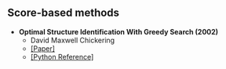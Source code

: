 ## Score-based methods

- **Optimal Structure Identification With Greedy Search (2002)**
  - David Maxwell Chickering
  - [[Paper]](https://www.jmlr.org/papers/volume3/chickering02b/chickering02b.pdf)
  - [[Python Reference]](https://github.com/juangamella/ges)
  
